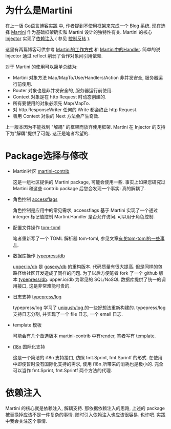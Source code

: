 为什么是Martini
===============

在上一版 [Go语言博客实践][1] 中, 作者提到不使用框架来完成一个 Blog 系统. 现在选择 [Martini][2] 作为基础框架确实和 Martini 设计的独特性有关. Martini 的核心 [Injector][3] 实现了[依赖注入][4] ( 参见 [控制反转][5] ).

这里有两篇博客可供参考 [Martini的工作方式][6] 和 [Martini中的Handler][7].
简单的说 Injector 通过 reflect 削弱了合作对象间引用依赖.

对于 Martini 的使用可以简单总结为:

 - Martini 对象方法 Map/MapTo/Use/Handlers/Action 非并发安全, 服务器运行前使用.
 - Router 对象也是非并发安全的, 服务器运行前使用.
 - Context 对象是在 http Request 时动态创建的.
 - 所有要使用的对象必须先 Map/MapTo.
 - 对 http.ResponseWriter 任何的 Write 都会终止 http Request.
 - 善用 Context 对象的 Next 方法会产生奇效.


上一版本因为不能找到 "解耦" 的框架而放弃使用框架. Martini 在 Injector 的支持下为"解耦"提供了可能. 这正是笔者希望的.

Package选择与修改
=================

 - Martini社区 [martini-contrib][8]

    这是一组社区提供的 Martini package, 可能会使用一些. 事实上如果您研究过 Martini 和这些 contrib package 后您会发现一个事实: 真的解耦了.

 - 角色控制 [accessflags][9]

    角色控制是应用中的常见需求, accessflags 基于 Martini 实现了一个通过 interger 标记值控制 Martini.Handler 是否允许访问. 可以用于角色控制.

 - 配置文件操作 [tom-toml][10]

    笔者重新写了一个 TOML 解析器 tom-toml, 参见文章[有关tom-toml的一些事儿][11].

 - 数据库操作 [typepress/db][12]

    [upper.io/db][13] 是 [gosexy/db][14] 的重构版本. 代码质量有很大提高. 但是同样的包路径给社区开发造成了同样的问题. 为了以后方便笔者 fork 了一个 github 版本 [typepress/db][15].
    upper.io/db 为常见的 SQL/NoSQL 数据库提供了统一的调用接口, 这是非常难能可贵的.

 - 日志支持 [typepress/log][16]

    typepress/log 学习了 [uniqush/log ][17] 的一些好想法重新构建的.
    typepress/log 支持日志分割, 并实现了一个 file 日志, 一个 email 日志.

 - template 模板

    可能会有几个备选版本 martini-contrib 中有[render][18], 笔者写有 [template][19].

 - [i18n][20] 国际化支持

    这是一个简洁的 i18n 支持接口, 仿照 fmt.Sprint, fmt.Sprintf 的形式.
    在使用中即便暂时没有国际化支持的需求, 使用 i18n 所带来的消耗也是极小的. 完全可以当作 fmt.Sprint, fmt.Sprintf 两个方法的代理.

依赖注入
========

Martini 的核心就是依赖注入, 解耦支持. 那依据依赖注入的思路, 上述的 package 被替换掉应该不是一件复杂的事情. 随时引入依赖注入也应该很容易. 也许吧. 实践中我会关注这个事情.


  [1]: https://github.com/achun/Go-Blog-In-Action/tree/master
  [2]: https://github.com/codegangsta/martini "Martini"
  [3]: https://github.com/codegangsta/inject "inject"
  [4]: http://en.wikipedia.org/wiki/Dependency_injection "Dependency injection"
  [5]: http://zh.wikipedia.org/wiki/控制反转 "控制反转"
  [6]: http://my.oschina.net/achun/blog/192912 "Martini的工作方式"
  [7]: http://my.oschina.net/achun/blog/197546 "Martini中的Handler"
  [8]: https://github.com/martini-contrib "martini-contrib"
  [9]: https://github.com/typepress/accessflags
  [10]: https://github.com/achun/tom-toml
  [11]: http://my.oschina.net/achun/blog/196953 "有关tom-toml的一些事儿"
  [12]: https://github.com/typepress/db
  [13]: https://github.com/upper/db
  [14]: https://github.com/gosexy/db
  [15]: https://github.com/typepress/db
  [16]: https://github.com/typepress/log
  [17]: https://github.com/uniqush/log
  [18]: https://github.com/martini-contrib/render
  [19]: https://github.com/achun/template
  [20]: https://github.com/typepress/i18n